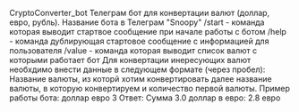  CryptoConverter_bot
 Телеграм бот для конвертации валют (доллар, евро, рубль). 
 Название бота в Телеграм "Snoopy"
 /start - команда которая выводит стартвое сообщение при начале работы с ботом
 /help - команда дублирующая стартовое сообщение с информацией для пользователя
 /value - команда которая выводит список валют с которыми работает бот
 Для конвертации инересующих валют необхдимо внести данные в следующем формате (через пробел):
 Название валюты, из которй хотим конвертировать далее название валюты, в которую конвертируем и
 количество первой валюты.
 Пример работы бота:
 доллар евро 3
 Ответ: Сумма 3.0 доллар в евро: 2.8 евро
